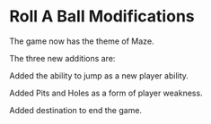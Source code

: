 # Roll A Ball Modifications
 
The game now has the theme of Maze. 

The three new additions are:

Added the ability to jump as a new player ability.

Added Pits and Holes as a form of player weakness.

Added destination to end the game.
